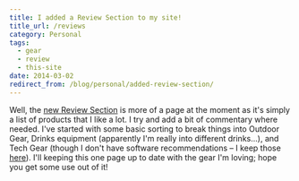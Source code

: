 ```yaml
---
title: I added a Review Section to my site!
title_url: /reviews
category: Personal
tags:
  - gear
  - review
  - this-site
date: 2014-03-02
redirect_from: /blog/personal/added-review-section/
---
```

Well, the [new Review Section](/reviews) is more of a page at the moment as it's simply a list of products that I like a lot. I try and add a bit of commentary where needed. I've started with some basic sorting to break things into Outdoor Gear, Drinks equipment (apparently I'm really into different drinks...), and Tech Gear (though I don't have software recommendations – I keep those [here](/notes/my-awesome-mac-setup)). I'll keeping this one page up to date with the gear I'm loving; hope you get some use out of it!


